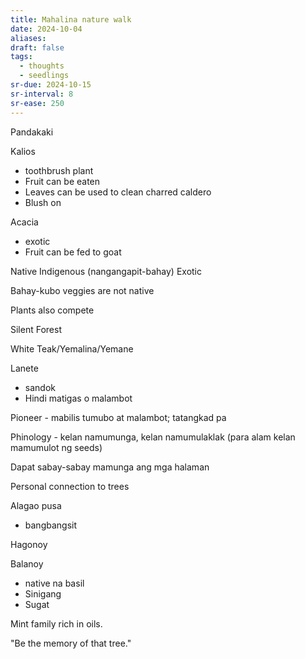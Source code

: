 ```yaml
---
title: Mahalina nature walk
date: 2024-10-04
aliases: 
draft: false
tags:
  - thoughts
  - seedlings
sr-due: 2024-10-15
sr-interval: 8
sr-ease: 250
---
```

Pandakaki

Kalios
- toothbrush plant
- Fruit can be eaten
- Leaves can be used to clean charred caldero
- Blush on

Acacia
- exotic
- Fruit can be fed to goat

Native
Indigenous (nangangapit-bahay)
Exotic

Bahay-kubo veggies are not native

Plants also compete

Silent Forest

White Teak/Yemalina/Yemane

Lanete
- sandok
- Hindi matigas o malambot

Pioneer - mabilis tumubo at malambot; tatangkad pa

Phinology - kelan namumunga, kelan namumulaklak (para alam kelan mamumulot ng seeds)

Dapat sabay-sabay mamunga ang mga halaman

Personal connection to trees

Alagao pusa
- bangbangsit

Hagonoy

Balanoy
- native na basil
- Sinigang
- Sugat

Mint family rich in oils.

"Be the memory of that tree."
